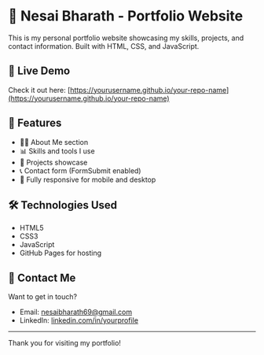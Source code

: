 # 💼 Nesai Bharath - Portfolio Website

This is my personal portfolio website showcasing my skills, projects, and contact information. Built with HTML, CSS, and JavaScript.

## 🚀 Live Demo

Check it out here: [https://yourusername.github.io/your-repo-name](https://yourusername.github.io/your-repo-name)

## 📂 Features

- 🧑‍💻 About Me section
- 📊 Skills and tools I use
- 📁 Projects showcase
- 📞 Contact form (FormSubmit enabled)
- 📱 Fully responsive for mobile and desktop

## 🛠️ Technologies Used

- HTML5
- CSS3
- JavaScript
- GitHub Pages for hosting

## 📩 Contact Me

Want to get in touch?

- Email: nesaibharath69@gmail.com
- LinkedIn: [linkedin.com/in/yourprofile]([https://linkedin.com/in/yourprofile](https://www.linkedin.com/in/nesai-bharath-741349293))

---

Thank you for visiting my portfolio!
